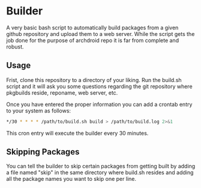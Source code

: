 # Builder

A very basic bash script to automatically build packages from
a given github repository and upload them to a web server. While
the script gets the job done for the purpose of archdroid repo
it is far from complete and robust.

## Usage

Frist, clone this repository to a directory of your liking.
Run the build.sh script and it will ask you some questions regarding
the git repository where pkgbuilds reside, reponame, web server, etc.

Once you have entered the proper information you can add a crontab
entry to your system as follows:

```sh
*/30 * * * * /path/to/build.sh build > /path/to/build.log 2>&1
```

This cron entry will execute the builder every 30 minutes.

## Skipping Packages

You can tell the builder to skip certain packages from getting built
by adding a file named "skip" in the same directory where build.sh
resides  and adding all the package names you want to skip one per line.
